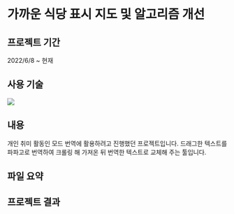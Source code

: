 # 가까운 식당 표시 지도 및 알고리즘 개선

## 프로젝트 기간
2022/6/8 ~ 현재

## 사용 기술
<img src="https://img.shields.io/badge/Python-3776AB?style=flat-square&logo=Python&logoColor=white"/>

## 내용
개인 취미 활동인 모드 번역에 활용하려고 진행했던 프로젝트입니다. 드래그한 텍스트를 파파고로 번역하여 크롤링 해 가져온 뒤 번역한 텍스트로 교체해 주는 툴입니다.

## 파일 요약

## 프로젝트 결과 

###
